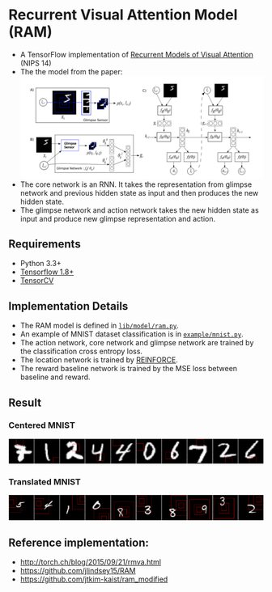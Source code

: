 # Recurrent Visual Attention Model (RAM)
 - A TensorFlow implementation of [Recurrent Models of Visual Attention](https://arxiv.org/abs/1406.6247) (NIPS 14)
 - The the model from the paper:
 ![ram](figs/model.png)
 - The core network is an RNN. It takes the representation from glimpse network and previous hidden state as input and then produces the new hidden state.
 - The glimpse network and action network takes the new hidden state as input and produce new glimpse representation and action.
 
## Requirements
- Python 3.3+
- [Tensorflow 1.8+](https://www.tensorflow.org/)
- [TensorCV](https://github.com/conan7882/DeepVision-tensorflow)

## Implementation Details
- The RAM model is defined in [`lib/model/ram.py`](lib/model/ram.py).
- An example of MNIST dataset classification is in [`example/mnist.py`](example/mnist.py).
- The action network, core network and glimpse network are trained by the classification cross entropy loss.
- The location network is trained by [REINFORCE](http://www-anw.cs.umass.edu/~barto/courses/cs687/williams92simple.pdf).
- The reward baseline network is trained by the MSE loss between baseline and reward.  

## Result
### Centered MNIST
![center](figs/center.gif)

### Translated MNIST
![trans](figs/trans.gif)

## Reference implementation:
- http://torch.ch/blog/2015/09/21/rmva.html
- https://github.com/jlindsey15/RAM
- https://github.com/jtkim-kaist/ram_modified
